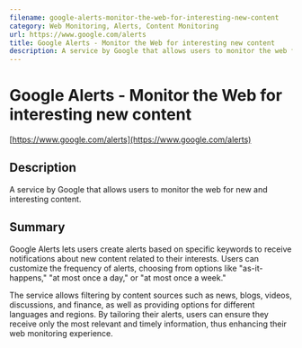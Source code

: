 ```yaml
---
filename: google-alerts-monitor-the-web-for-interesting-new-content
category: Web Monitoring, Alerts, Content Monitoring
url: https://www.google.com/alerts
title: Google Alerts - Monitor the Web for interesting new content
description: A service by Google that allows users to monitor the web for new and interesting content.
---
```

# Google Alerts - Monitor the Web for interesting new content

[https://www.google.com/alerts](https://www.google.com/alerts)

## Description

A service by Google that allows users to monitor the web for new and interesting content.

## Summary

Google Alerts lets users create alerts based on specific keywords to receive notifications about new content related to their interests. Users can customize the frequency of alerts, choosing from options like "as-it-happens," "at most once a day," or "at most once a week." 

The service allows filtering by content sources such as news, blogs, videos, discussions, and finance, as well as providing options for different languages and regions. By tailoring their alerts, users can ensure they receive only the most relevant and timely information, thus enhancing their web monitoring experience.
